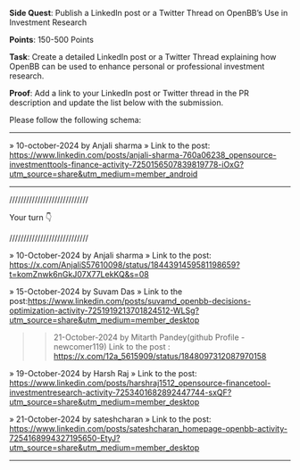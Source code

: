**Side Quest**: Publish a LinkedIn post or a Twitter Thread on OpenBB’s Use in Investment Research

**Points**: 150-500 Points

**Task**: Create a detailed LinkedIn post or a Twitter Thread explaining how OpenBB can be used to enhance personal or professional investment research.

**Proof**: Add a link to your LinkedIn post or Twitter thread in the PR description and update the list below with the submission.

Please follow the following schema:

---

» 10-october-2024  by Anjali sharma
» Link to the post:  https://www.linkedin.com/posts/anjali-sharma-760a06238_opensource-investmenttools-finance-activity-7250156507839819778-iOxG?utm_source=share&utm_medium=member_android

---

////////////////////////////

Your turn 👇

////////////////////////////

» 10-October-2024 by Anjali sharma
» Link to the post:  https://x.com/AnjaliS57610098/status/1844391459581198659?t=komZnwk6nGkJ07X77LekKQ&s=08

» 15-October-2024 by Suvam Das
» Link to the post:https://www.linkedin.com/posts/suvamd_openbb-decisions-optimization-activity-7251919213701824512-WLSg?utm_source=share&utm_medium=member_desktop


>> 21-October-2024 by Mitarth Pandey(github Profile - newcomer119)
Link to the post : https://x.com/12a_5615909/status/1848097312087970158

» 19-October-2024 by Harsh Raj
» Link to the post: https://www.linkedin.com/posts/harshraj1512_opensource-financetool-investmentresearch-activity-7253401682892447744-sxQF?utm_source=share&utm_medium=member_desktop

» 21-October-2024 by sateshcharan
» Link to the post:  https://www.linkedin.com/posts/sateshcharan_homepage-openbb-activity-7254168994327195650-EtyJ?utm_source=share&utm_medium=member_desktop

---

